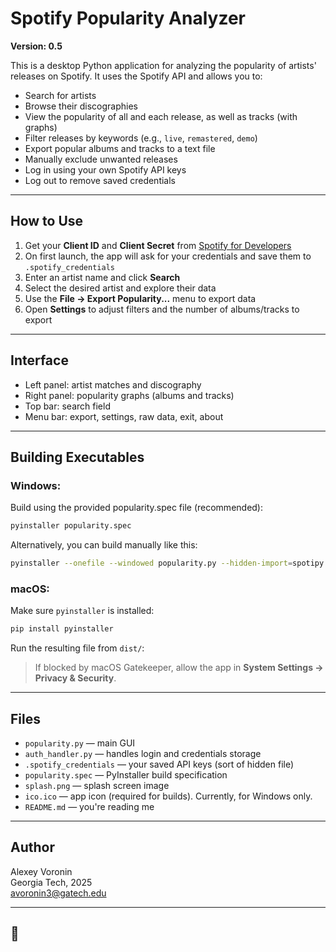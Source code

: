 # Spotify Popularity Analyzer

**Version: 0.5**

This is a desktop Python application for analyzing the popularity of artists' releases on Spotify. It uses the Spotify API and allows you to:

- Search for artists  
- Browse their discographies
- View the popularity of all and each release, as well as tracks (with graphs)  
- Filter releases by keywords (e.g., `live`, `remastered`, `demo`)  
- Export popular albums and tracks to a text file  
- Manually exclude unwanted releases  
- Log in using your own Spotify API keys  
- Log out to remove saved credentials

---

## How to Use

1. Get your **Client ID** and **Client Secret** from [Spotify for Developers](https://developer.spotify.com/dashboard/applications)  
2. On first launch, the app will ask for your credentials and save them to `.spotify_credentials`  
3. Enter an artist name and click **Search**  
4. Select the desired artist and explore their data  
5. Use the **File → Export Popularity...** menu to export data  
6. Open **Settings** to adjust filters and the number of albums/tracks to export

---

## Interface

- Left panel: artist matches and discography  
- Right panel: popularity graphs (albums and tracks)  
- Top bar: search field  
- Menu bar: export, settings, raw data, exit, about

---

## Building Executables

### Windows:

Build using the provided popularity.spec file (recommended):

```bash
pyinstaller popularity.spec
```
Alternatively, you can build manually like this:

```bash
pyinstaller --onefile --windowed popularity.py --hidden-import=spotipy
```
### macOS:

Make sure `pyinstaller` is installed:

```bash
pip install pyinstaller
```
Run the resulting file from `dist/`:

> If blocked by macOS Gatekeeper, allow the app in **System Settings → Privacy & Security**.

---

## Files

- `popularity.py` — main GUI  
- `auth_handler.py` — handles login and credentials storage  
- `.spotify_credentials` — your saved API keys (sort of hidden file)
- `popularity.spec` — PyInstaller build specification
- `splash.png` — splash screen image
- `ico.ico` — app icon (required for builds). Currently, for Windows only.
- `README.md` — you're reading me
---

## Author

Alexey Voronin  
Georgia Tech, 2025  
avoronin3@gatech.edu  

---

##  🤘
